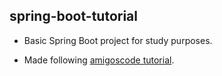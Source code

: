 ## spring-boot-tutorial

- Basic Spring Boot project for study purposes. 

- Made following [amigoscode tutorial](https://youtu.be/9SGDpanrc8U).
